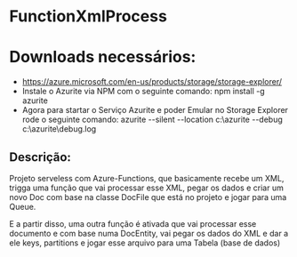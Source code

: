 # FunctionXmlProcess
# Downloads necessários:
+ https://azure.microsoft.com/en-us/products/storage/storage-explorer/
+ Instale o Azurite via NPM com o seguinte comando: npm install -g azurite
+ Agora para startar o Serviço Azurite e poder Emular no Storage Explorer rode o seguinte comando: azurite --silent --location c:\azurite --debug c:\azurite\debug.log
## Descrição:
<p> Projeto serveless com Azure-Functions, que basicamente recebe um XML, trigga uma função que vai processar esse XML, 
  pegar os dados e criar um novo Doc com base na classe DocFile que está no projeto e jogar para uma Queue.</p>
<p> E a partir disso, uma outra função é ativada que vai processar esse documento e com base numa DocEntity,
  vai pegar os dados do XML e dar a ele keys, partitions e jogar esse arquivo para uma Tabela (base de dados) </p>

